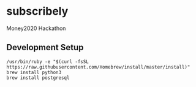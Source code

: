 # subscribely
Money2020 Hackathon

## Development Setup
```
/usr/bin/ruby -e "$(curl -fsSL https://raw.githubusercontent.com/Homebrew/install/master/install)"
brew install python3
brew install postgresql
```
